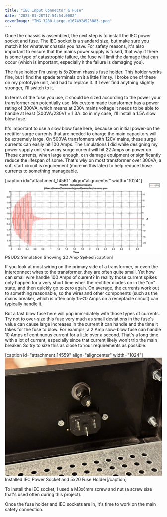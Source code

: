 ```yaml
---
title: "IEC Input Connector & Fuse"
date: "2023-01-28T17:54:54.000Z"
coverImage: "IMG_3280-Large-e1674928523883.jpeg"
---
```


Once the chassis is assembled, the next step is to install the IEC power socket and fuse. The IEC socket is a standard size, but make sure you match it for whatever chassis you have. For safety reasons, it's also important to ensure that the mains power supply is fused, that way if there is some type of catastrophic failure, the fuse will limit the damage that can occur (which is important, especially if the failure is damaging you).

The fuse holder I'm using is 5x20mm chassis fuse holder. This holder works fine, but I find the spade terminals on it a little flimsy. I broke one of these on my prototype unit, and had to replace it. If I ever find anything slightly stronger, I'll switch to it.

In terms of the fuse you use, it should be sized according to the power your transformer can potentially use. My custom made transformer has a power rating of 300VA, which means at 230V mains voltage it needs to be able to handle at least (300VA/230V) = 1.3A. So in my case, I'll install a 1.5A slow blow fuse.

It's important to use a slow blow fuse here, because on initial power-on the rectifier surge currents that are needed to charge the main capacitors will be extremely large. On 500VA transformers with 120V mains, these surge currents can easily hit 100 Amps. The simulations I did while designing my power supply unit show my surge current will hit 22 Amps on power up. These currents, when large enough, can damage equipment or significantly reduce the lifespan of some. That's why on most transformer over 300VA, a soft start circuit is requirement (more on this later) to help reduce those currents to something manageable.

\[caption id="attachment\_14561" align="aligncenter" width="1024"\][![](images/Screenshot-2023-01-28-at-6.53.53-PM-1024x458.png)](https://www.duanestorey.com/wp-content/uploads/2023/01/Screenshot-2023-01-28-at-6.53.53-PM.png) PSUD2 Simulation Showing 22 Amp Spikes\[/caption\]

If you look at most wiring on the primary side of a transformer, or even the interconnect wires to the transformer, they are often quite small. Yet how can small wire handle 100 Amps of current? In reality those current spikes only happen for a very short time when the rectifier diodes on in the "on" state, and then quickly go to zero again. On average, the currents work out to something reasonable, so the wires and other components (such as the mains breaker, which is often only 15-20 Amps on a receptacle circuit) can typically handle it.

But a fast blow fuse here will pop immediately with those types of currents. Try not to over-size this fuse very much as small deviations in the fuse's value can cause large increases in the current it can handle and the time it takes for the fuse to blow. For example, a 2 Amp slow-blow fuse can handle 10 Amps of continuous current for a little over a second. That's a long time with a lot of current, especially since that current likely won't trip the main breaker. So try to size this as close to your requirements as possible.

\[caption id="attachment\_14559" align="aligncenter" width="1024"\][![](images/IMG_3281-Large-1024x768.jpeg)](https://www.duanestorey.com/wp-content/uploads/2023/01/IMG_3281-Large.jpeg) Installed IEC Power Socket and 5x20 Fuse Holder\[/caption\]

To install the IEC socket, I used a M3x6mm screw and nut (a screw size that's used often during this project).

Once the fuse holder and IEC sockets are in, it's time to work on the main safety connection.
